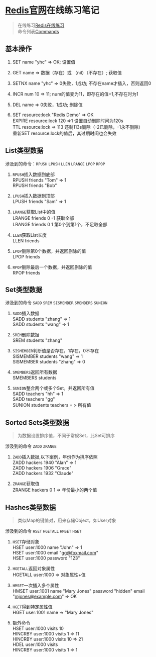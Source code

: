 ﻿# [Redis官网](http://resid.io)在线练习笔记  

> 在线练习[Redis在线练习](http://try.redis.io/)    
命令列表[Commands](https://redis.io/commands)  

## 基本操作  

1. SET name "yhc" => OK;	设置值  

2. GET name	=> 数据（存在）或	（nil）（不存在）;	获取值  

3. SETNX name "yhc"	=> 0失败，1成功; 不存在name才插入，否则返回0  

4. INCR num 10 => 11; num的值变为11，即存在的值+1,不存在时为1  

5. DEL name	=> 0失败，1成功;	删除值  

6. SET resource:lock "Redis Demo" => OK  
   EXPIRE resource:lock 120 =>1 设置自动删除时间为120s  
   TTL resource:lock => 113 还剩113s删除（-2已删除，-1永不删除）  
   重新SET resource:lock的值后，其过期时间也会失效  


## List类型数据  

涉及到的命令：`RPUSH` `LPUSH` `LLEN` `LRANGE` `LPOP` `RPOP`  

1. `RPUSH`插入数据到底部  
RPUSH friends "Tom" => 1  
RPUSH friends "Bob"  

2. `LPUSH`插入数据到顶部  
LPUSH friends "Sam" => 1  

3. `LRANGE`获取List中的值  
LRANGE friends 0 -1 获取全部  
LRANGE friends 0 1	第0个到第1个，不足取全部  

4. `LLEN`获取List长度  
LLEN friends  

5. `LPOP`删除第0个数据，并返回删除的值  
LPOP friends  

6. `RPOP`删除最后一个数据，并返回删除的值  
RPOP friends  


## Set类型数据  

涉及到的命令 `SADD` `SREM` `SISMEMBER` `SMEMBERS` `SUNION`  

1. `SADD`插入数据  
SADD students "zhang" => 1  
SADD students "wang" => 1  

2. `SREM`删除数据  
SREM students "zhang"  

3. `SISMEMBER`判断值是否存在，1存在，0不存在  
SISMEMBER students "wang" => 1  
SISMEMBER students "zhang" => 0  

4. `SMEMBERS`返回所有数据  
SMEMBERS students  

5. `SUNION`整合两个或多个Set，并返回所有值  
SADD teachers "hh" => 1  
SADD teachers "gg"  
SUNION students teachers = > 所有值  


## Sorted Sets类型数据  

> 为数据设置排序值，不同于常规Set，此Set可排序

涉及到的命令 `ZADD` `ZRANGE`  

1. `ZADD`插入数据,以下案例，年份作为排序依照  
ZADD hackers 1940 "Alan" => 1  
ZADD hackers 1906 "Grace"  
ZADD hackers 1932 "Claude"  

2. `ZRANGE`获取值  
ZRANGE hackers 0 1 => 年份最小的两个值  


## Hashes类型数据  

> 类似Map的键值对，用来存储Object，如User对象  

涉及到的命令 `HSET` `HGETALL` `HMSET` `HGET`  

1. `HSET`存储对象  
HSET user:1000 name "John" => 1  
HSET user:1000 email "gg@foxmail.com"  
HSET user:1000 password "123"  

2. `HGETALL`返回对象属性  
HGETALL user:1000 => 对象属性+值  

3. `HMSET`一次插入多个属性  
HMSET user:1001 name "Mary Jones" password "hidden" email "mjones@example.com" => OK  

4. `HGET`得到特定属性值  
HGET user:1001 name => "Mary Jones"  

5. 额外命令  
HSET user:1000 visits 10  
HINCRBY user:1000 visits 1 => 11  
HINCRBY user:1000 visits 10 => 21  
HDEL user:1000 visits  
HINCRBY user:1000 visits 1 => 1  








